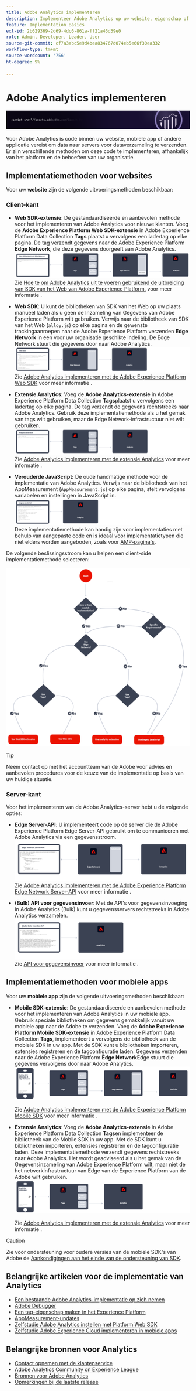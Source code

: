 ```yaml
---
title: Adobe Analytics implementeren
description: Implementeer Adobe Analytics op uw website, eigenschap of applicatie.
feature: Implementation Basics
exl-id: 2b629369-2d69-4dc6-861a-ff21a46d39e0
role: Admin, Developer, Leader, User
source-git-commit: cf7a3abc5e9d4bea834767d074eb5e66f30ea332
workflow-type: tm+mt
source-wordcount: '756'
ht-degree: 9%

---
```


# Adobe Analytics implementeren

![Banner](../../assets/doc_banner_implement.png)

Voor Adobe Analytics is code binnen uw website, mobiele app of andere applicatie vereist om data naar servers voor dataverzameling te verzenden. Er zijn verschillende methoden om deze code te implementeren, afhankelijk van het platform en de behoeften van uw organisatie.

## Implementatiemethoden voor websites

Voor uw **website** zijn de volgende uitvoeringsmethoden beschikbaar:

### Client-kant

* **Web SDK-extensie**: De gestandaardiseerde en aanbevolen methode voor het implementeren van Adobe Analytics voor nieuwe klanten. Voeg de **Adobe Experience Platform Web SDK-extensie** in Adobe Experience Platform Data Collection **Tags** plaatst u vervolgens een ladertag op elke pagina. De tag verzendt gegevens naar de Adobe Experience Platform **Edge Network**, die deze gegevens doorgeeft aan Adobe Analytics.
  ![Web SDK-extensie](./assets/websdk-extension-implementation.png)
Zie [Hoe te om Adobe Analytics uit te voeren gebruikend de uitbreiding van SDK van het Web van Adobe Experience Platform.](./aep-edge/overview.md) voor meer informatie .

* **Web SDK**: U kunt de bibliotheken van SDK van het Web op uw plaats manueel laden als u geen de Inzameling van Gegevens van Adobe Experience Platform wilt gebruiken. Verwijs naar de bibliotheek van SDK van het Web (`alloy.js`) op elke pagina en de gewenste trackingaanroepen naar de Adobe Experience Platform verzenden **Edge Network** in een voor uw organisatie geschikte indeling. De Edge Network stuurt die gegevens door naar Adobe Analytics.
  ![Web SDK](./assets/websdk-implementation.png)
Zie [Adobe Analytics implementeren met de Adobe Experience Platform Web SDK](./aep-edge/overview.md) voor meer informatie .

* **Extensie Analytics**: Voeg de **Adobe Analytics-extensie** in Adobe Experience Platform Data Collection **Tags**&#x200B;plaatst u vervolgens een ladertag op elke pagina. De tag verzendt de gegevens rechtstreeks naar Adobe Analytics. Gebruik deze implementatiemethode als u het gemak van tags wilt gebruiken, maar de Edge Network-infrastructuur niet wilt gebruiken.
  ![Adobe Analytics-extensie](./assets/analytics-extension-implementation.png)
Zie [Adobe Analytics implementeren met de extensie Analytics](launch/overview.md) voor meer informatie .

* **Verouderde JavaScript:** De oude handmatige methode voor de implementatie van Adobe Analytics. Verwijs naar de bibliotheek van het AppMeasurement (`AppMeasurement.js`) op elke pagina, stelt vervolgens variabelen en instellingen in JavaScript in.
  ![Adobe Analytics implementeren met behulp van Legacy JavaScript](./assets/appmeasurement-implementation.png)
Deze implementatiemethode kan handig zijn voor implementaties met behulp van aangepaste code en is ideaal voor implementatietypen die niet elders worden aangeboden, zoals voor [AMP-pagina&#39;s](other/amp.md).

De volgende beslissingsstroom kan u helpen een client-side implementatiemethode selecteren:

![Een beslissingsstructuur voor het selecteren van een implementatiemethode, zoals beschreven in deze sectie.](./assets/decision-tree.png)


>[!TIP]
>
>Neem contact op met het accountteam van de Adobe voor advies en aanbevolen procedures voor de keuze van de implementatie op basis van uw huidige situatie.

### Server-kant

Voor het implementeren van de Adobe Analytics-server hebt u de volgende opties:

* **Edge Server-API**: U implementeert code op de server die de Adobe Experience Platform Edge Server-API gebruikt om te communiceren met Adobe Analytics via een gegevensstroom.
  ![Implementatie op de server](assets/edge-network-server-api.svg)
Zie [Adobe Analytics implementeren met de Adobe Experience Platform Edge Network Server-API](/help/implement/aep-edge/server-api/overview.md) voor meer informatie .

* **(Bulk) API voor gegevensinvoer**: Met de API&#39;s voor gegevensinvoeging in Adobe Analytics (Bulk) kunt u gegevensservers rechtstreeks in Adobe Analytics verzamelen.
  ![API&#39;s voor gegevensinvoeging](assets/analytics-apis.png)
Zie [API voor gegevensinvoer](../import/c-data-insertion-api/c-data-insertion-api.md) voor meer informatie .

## Implementatiemethoden voor mobiele apps

Voor uw **mobiele app** zijn de volgende uitvoeringsmethoden beschikbaar:

* **Mobile SDK-extensie**: De gestandaardiseerde en aanbevolen methode voor het implementeren van Adobe Analytics in uw mobiele app. Gebruik speciale bibliotheken om gegevens gemakkelijk vanuit uw mobiele app naar de Adobe te verzenden. Voeg de **Adobe Experience Platform Mobile SDK-extensie** in Adobe Experience Platform Data Collection **Tags**, implementeert u vervolgens de bibliotheek van de mobiele SDK in uw app. Met de SDK kunt u bibliotheken importeren, extensies registreren en de tagconfiguratie laden. Gegevens verzenden naar de Adobe Experience Platform **Edge Network**&#x200B;Edge stuurt die gegevens vervolgens door naar Adobe Analytics.
  ![Mobile SDK-extensie](./assets/mobilesdk-extension.png)

  Zie [Adobe Analytics implementeren met de Adobe Experience Platform Mobile SDK](../implement/aep-edge/mobile-sdk/overview.md) voor meer informatie .

* **Extensie Analytics**: Voeg de **Adobe Analytics-extensie** in Adobe Experience Platform Data Collection **Tags**&#x200B;en implementeer de bibliotheek van de Mobile SDK in uw app. Met de SDK kunt u bibliotheken importeren, extensies registreren en de tagconfiguratie laden. Deze implementatiemethode verzendt gegevens rechtstreeks naar Adobe Analytics. Het wordt geadviseerd als u het gemak van de Gegevensinzameling van Adobe Experience Platform wilt, maar niet de het netwerkinfrastructuur van Edge van de Experience Platform van de Adobe wilt gebruiken.
  ![Extensie Analytics](./assets/mobilesdk-analytics-extension.png)

  Zie [Adobe Analytics implementeren met de extensie Analytics](../implement/aep-edge/mobile-sdk/overview.md) voor meer informatie .


>[!CAUTION]
>
>Zie voor ondersteuning voor oudere versies van de mobiele SDK&#39;s van Adobe de [Aankondigingen aan het einde van de ondersteuning van SDK](https://developer.adobe.com/client-sdks/resources/sdks-end-of-support/).

## Belangrijke artikelen voor de implementatie van Analytics

* [Een bestaande Adobe Analytics-implementatie op zich nemen](/help/implement/prepare/existing-implementation.md)
* [Adobe Debugger](validate/debugger.md)
* [Een tag-eigenschap maken in het Experience Platform](launch/create-analytics-property.md)
* [AppMeasurement-updates](appmeasurement-updates.md)
* [Zelfstudie Adobe Analytics instellen met Platform Web SDK](https://experienceleague.adobe.com/docs/platform-learn/implement-web-sdk/applications-setup/setup-analytics.html?lang=nl-NL)
* [Zelfstudie Adobe Experience Cloud implementeren in mobiele apps](https://experienceleague.adobe.com/docs/platform-learn/implement-mobile-sdk/overview.html?lang=nl-NL)


## Belangrijke bronnen voor Analytics

* [Contact opnemen met de klantenservice](https://experienceleague.adobe.com/nl?support-solution=Analytics&amp;lang=nl#support)
* [Adobe Analytics Community on Experience League](https://experienceleaguecommunities.adobe.com/t5/adobe-analytics/ct-p/adobe-analytics-community)
* [Bronnen voor Adobe Analytics](https://experienceleaguecommunities.adobe.com/t5/adobe-analytics-discussions/adobe-analytics-resources/m-p/276666)
* [Opmerkingen bij de laatste release](../release-notes/latest.md)
